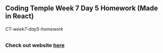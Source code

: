 ## Coding Temple Week 7 Day 5 Homework (Made in React)

###### CT-week7-day5-homework

### Check out website [here](https://example.com/)